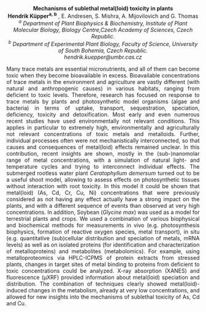 <center><strong>Mechanisms of sublethal metal(loid) toxicity in plants</strong> 

<center><strong>Hendrik Küpper<sup>a, b</sup></strong> , E. Andresen, S. Mishra, A. Mijovilovich and G. Thomas

<center><i><sup>a</sup> Department of Plant Biophysics & Biochemistry, Institute of Plant Molecular Biology, Biology Centre,Czech Academy of Sciences, Czech
Republic.</i> 

<center><i><sup>b</sup> Department of Experimental Plant Biology, Faculty of Science, University of South Bohemia, Czech Republic.</i> 

<center><i>hendrik.kuepper@umbr.cas.cz</i> 

<p style="text-align:justify">Many trace metals are essential micronutrients, and all of them can
become toxic when they become bioavailable in excess. Bioavailable
concentrations of trace metals in the environment and agriculture are
vastly different (with natural and anthropogenic causes) in various
habitats, ranging from deficient to toxic levels. Therefore, research
has focused on response to trace metals by plants and photosynthetic
model organisms (algae and bacteria) in terms of uptake, transport,
sequestration, speciation, deficiency, toxicity and detoxification. Most
early and even numerous recent studies have used environmentally not
relevant conditions. This applies in particular to extremely high,
environmentally and agriculturally not relevant concentrations of toxic
metals and metalloids. Further, individual processes often were not
mechanistically interconnected, so that causes and consequences of
metal(loid) effects remained unclear. In this contribution, recent
insights are shown, mostly in the (sub-)nanomolar range of metal
concentrations, with a simulation of natural light- and temperature
cycles and trying to interconnect individual effects. The submerged
rootless water plant <i>Ceratophyllum demersum</i> turned out to be a useful
shoot model, allowing to assess effects on photosynthetic tissues
without interaction with root toxicity. In this model it could be shown
that metal(loid) (As, Cd, Cr, Cu, Ni) concentrations that were
previously considered as not having any effect actually have a strong
impact on the plants, and with a different sequence of events than
observed at very high concentrations. In addition, Soybean (<i>Glycine
max</i>) was used as a model for terrestrial plants and crops. We used a
combination of various biophysical and biochemical methods for
measurements in vivo (e.g. photosynthesis biophysics, formation of
reactive oxygen species, metal transport), in situ (e.g. quantitative
(sub)cellular distribution and speciation of metals, mRNA levels) as
well as on isolated proteins (for identification and characterization of
metalloproteins) and metabolites (metabolomics). For example, using
metalloproteomics via HPLC-ICPMS of protein extracts from stressed
plants, changes in target sites of metal binding to proteins from
deficient to toxic concentrations could be analyzed. X-ray absorption
(XANES) and fluorescence (µXRF) provided information about metal(loid)
speciation and distribution. The combination of techniques clearly
showed metal(loid)-induced changes in the metabolism, already at very
low concentrations, and allowed for new insights into the mechanisms of
sublethal toxicity of As, Cd and Cu.

